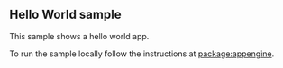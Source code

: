 Hello World sample
------------------------------

This sample shows a hello world app.

To run the sample locally follow the instructions at
[package:appengine](https://github.com/dart-lang/appengine/blob/master/README.md).
